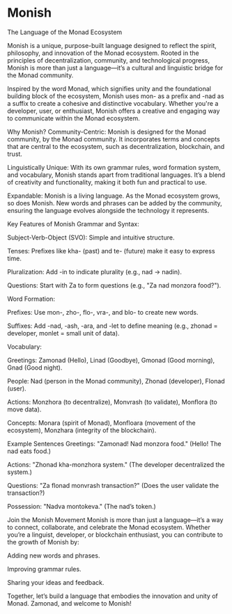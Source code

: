 # Monish
The Language of the Monad Ecosystem

Monish is a unique, purpose-built language designed to reflect the spirit, philosophy, and innovation of the Monad ecosystem. Rooted in the principles of decentralization, community, and technological progress, Monish is more than just a language—it’s a cultural and linguistic bridge for the Monad community.

Inspired by the word Monad, which signifies unity and the foundational building block of the ecosystem, Monish uses mon- as a prefix and -nad as a suffix to create a cohesive and distinctive vocabulary. Whether you're a developer, user, or enthusiast, Monish offers a creative and engaging way to communicate within the Monad ecosystem.

Why Monish?
Community-Centric: Monish is designed for the Monad community, by the Monad community. It incorporates terms and concepts that are central to the ecosystem, such as decentralization, blockchain, and trust.

Linguistically Unique: With its own grammar rules, word formation system, and vocabulary, Monish stands apart from traditional languages. It’s a blend of creativity and functionality, making it both fun and practical to use.

Expandable: Monish is a living language. As the Monad ecosystem grows, so does Monish. New words and phrases can be added by the community, ensuring the language evolves alongside the technology it represents.

Key Features of Monish
Grammar and Syntax:

Subject-Verb-Object (SVO): Simple and intuitive structure.

Tenses: Prefixes like kha- (past) and te- (future) make it easy to express time.

Pluralization: Add -in to indicate plurality (e.g., nad → nadin).

Questions: Start with Za to form questions (e.g., "Za nad monzora food?").

Word Formation:

Prefixes: Use mon-, zho-, flo-, vra-, and blo- to create new words.

Suffixes: Add -nad, -ash, -ara, and -let to define meaning (e.g., zhonad = developer, monlet = small unit of data).

Vocabulary:

Greetings: Zamonad (Hello), Linad (Goodbye), Gmonad (Good morning), Gnad (Good night).

People: Nad (person in the Monad community), Zhonad (developer), Flonad (user).

Actions: Monzhora (to decentralize), Monvrash (to validate), Monflora (to move data).

Concepts: Monara (spirit of Monad), Monfloara (movement of the ecosystem), Monzhara (integrity of the blockchain).

Example Sentences
Greetings: "Zamonad! Nad monzora food." (Hello! The nad eats food.)

Actions: "Zhonad kha-monzhora system." (The developer decentralized the system.)

Questions: "Za flonad monvrash transaction?" (Does the user validate the transaction?)

Possession: "Nadva montokeva." (The nad’s token.)

Join the Monish Movement
Monish is more than just a language—it’s a way to connect, collaborate, and celebrate the Monad ecosystem. Whether you’re a linguist, developer, or blockchain enthusiast, you can contribute to the growth of Monish by:

Adding new words and phrases.

Improving grammar rules.

Sharing your ideas and feedback.

Together, let’s build a language that embodies the innovation and unity of Monad. Zamonad, and welcome to Monish!
